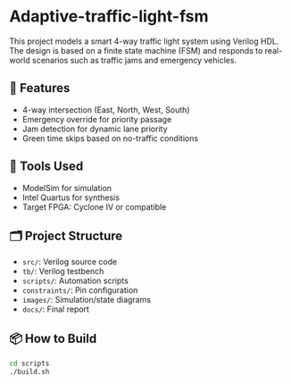 # Adaptive-traffic-light-fsm
This project models a smart 4-way traffic light system using Verilog HDL. The design is based on a finite state machine (FSM) and responds to real-world scenarios such as traffic jams and emergency vehicles.

## 🚥 Features
- 4-way intersection (East, North, West, South)
- Emergency override for priority passage
- Jam detection for dynamic lane priority
- Green time skips based on no-traffic conditions

## 🔧 Tools Used
- ModelSim for simulation
- Intel Quartus for synthesis
- Target FPGA: Cyclone IV or compatible

## 🗂 Project Structure
- `src/`: Verilog source code
- `tb/`: Verilog testbench
- `scripts/`: Automation scripts
- `constraints/`: Pin configuration
- `images/`: Simulation/state diagrams
- `docs/`: Final report

## 📦 How to Build
```bash
cd scripts
./build.sh
